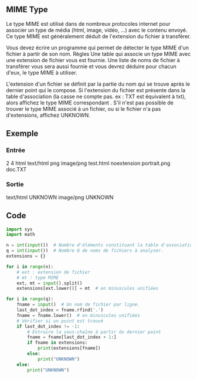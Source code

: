 ## MIME Type

Le type MIME est utilisé dans de nombreux protocoles internet pour associer un type de média (html, image, vidéo, ...) avec le contenu envoyé. Ce type MIME est généralement déduit de l'extension du fichier à transférer.

Vous devez écrire un programme qui permet de détecter le type MIME d'un fichier à partir de son nom.
 	Règles
Une table qui associe un type MIME avec une extension de fichier vous est fournie. Une liste de noms de fichier à transférer vous sera aussi fournie et vous devrez déduire pour chacun d'eux, le type MIME à utiliser.

L'extension d'un fichier se définit par la partie du nom qui se trouve après le dernier point qui le compose.
Si l'extension du fichier est présente dans la table d'association (la casse ne compte pas. ex : TXT est équivalent à txt), alors affichez le type MIME correspondant . S'il n'est pas possible de trouver le type MIME associé à un fichier, ou si le fichier n'a pas d'extensions, affichez UNKNOWN.

## Exemple

### Entrée
2
4
html text/html
png image/png
test.html
noextension
portrait.png
doc.TXT

### Sortie
text/html
UNKNOWN
image/png
UNKNOWN
## Code
```python
import sys
import math

n = int(input())  # Nombre d'éléments constituant la table d'association.
q = int(input())  # Nombre Q de noms de fichiers à analyser.
extensions = {}

for i in range(n):
    # ext : extension de fichier
    # mt : type MIME
    ext, mt = input().split()
    extensions[ext.lower()] = mt  # en minuscules unifiées

for i in range(q):
    fname = input()  # Un nom de fichier par ligne.
    last_dot_index = fname.rfind('.')
    fname = fname.lower()  # en minuscules unifiées
    # Vérifier si un point est trouvé
    if last_dot_index != -1:
        # Extraire la sous-chaîne à partir du dernier point
        fname = fname[last_dot_index + 1:]
        if fname in extensions:
            print(extensions[fname])
        else:
            print("UNKNOWN")
    else:
        print("UNKNOWN")


```


